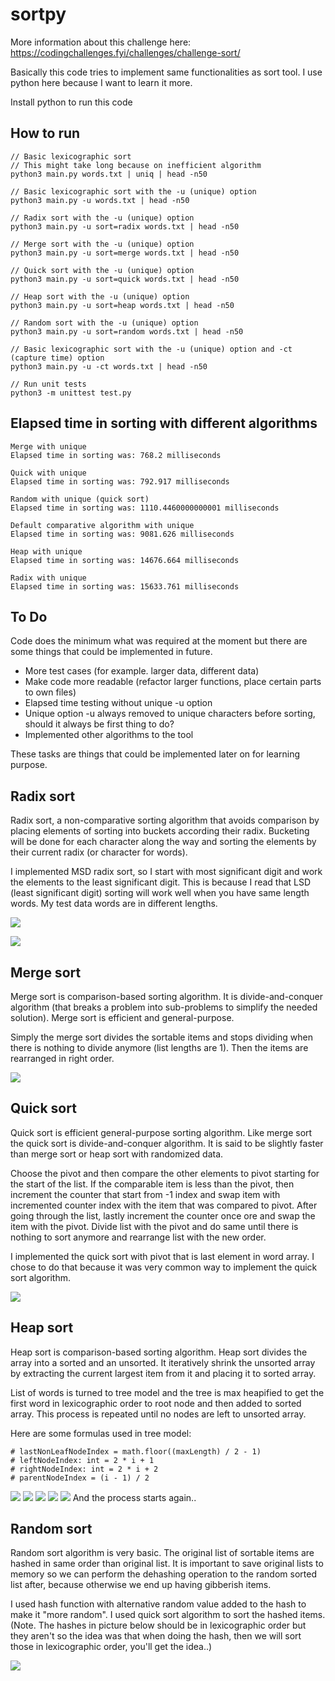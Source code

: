 # sortpy

More information about this challenge here:
https://codingchallenges.fyi/challenges/challenge-sort/

Basically this code tries to implement same functionalities as sort tool. I use python here because I want to learn it more.

Install python to run this code

## How to run

```
// Basic lexicographic sort
// This might take long because on inefficient algorithm
python3 main.py words.txt | uniq | head -n50

// Basic lexicographic sort with the -u (unique) option
python3 main.py -u words.txt | head -n50

// Radix sort with the -u (unique) option
python3 main.py -u sort=radix words.txt | head -n50

// Merge sort with the -u (unique) option
python3 main.py -u sort=merge words.txt | head -n50

// Quick sort with the -u (unique) option
python3 main.py -u sort=quick words.txt | head -n50

// Heap sort with the -u (unique) option
python3 main.py -u sort=heap words.txt | head -n50

// Random sort with the -u (unique) option
python3 main.py -u sort=random words.txt | head -n50

// Basic lexicographic sort with the -u (unique) option and -ct (capture time) option
python3 main.py -u -ct words.txt | head -n50

// Run unit tests
python3 -m unittest test.py
```

## Elapsed time in sorting with different algorithms

```
Merge with unique
Elapsed time in sorting was: 768.2 milliseconds

Quick with unique
Elapsed time in sorting was: 792.917 milliseconds

Random with unique (quick sort)
Elapsed time in sorting was: 1110.4460000000001 milliseconds

Default comparative algorithm with unique
Elapsed time in sorting was: 9081.626 milliseconds

Heap with unique
Elapsed time in sorting was: 14676.664 milliseconds

Radix with unique
Elapsed time in sorting was: 15633.761 milliseconds
```

## To Do

Code does the minimum what was required at the moment but there are some things that could be implemented in future.

* More test cases (for example. larger data, different data)
* Make code more readable (refactor larger functions, place certain parts to own files)
* Elapsed time testing without unique -u option
* Unique option -u always removed to unique characters before sorting, should it always be first thing to do?
* Implemented other algorithms to the tool

These tasks are things that could be implemented later on for learning purpose.

## Radix sort

Radix sort, a non-comparative sorting algorithm that avoids comparison by placing elements of sorting into buckets according their radix.
Bucketing will be done for each character along the way and sorting the elements by their current radix (or character for words).

I implemented MSD radix sort, so I start with most significant digit and work the elements to the least significant digit. This is because I read that LSD (least significant digit) sorting will work well when you have same length words. My test data words are in different lengths.

![](./images/radix-msd.png)

![](./images/radix-msd-final.png)

## Merge sort

Merge sort is comparison-based sorting algorithm. It is divide-and-conquer algorithm (that breaks a problem into sub-problems to simplify the needed solution). Merge sort is efficient and general-purpose.

Simply the merge sort divides the sortable items and stops dividing when there is nothing to divide anymore (list lengths are 1). Then the items are rearranged in right order.

![](./images/mergesort.png)

## Quick sort

Quick sort is efficient general-purpose sorting algorithm. Like merge sort the quick sort is divide-and-conquer algorithm. It is said to be slightly faster than merge sort or heap sort with randomized data.

Choose the pivot and then compare the other elements to pivot starting for the start of the list. If the comparable item is less than the pivot, then increment the counter that start from -1 index and swap item with incremented counter index with the item that was compared to pivot. After going through the list, lastly increment the counter once ore and swap the item with the pivot. Divide list with the pivot and do same until there is nothing to sort anymore and rearrange list with the new order.

I implemented the quick sort with pivot that is last element in word array. I chose to do that because it was very common way to implement the quick sort algorithm.

![](./images/quicksort.png)

## Heap sort

Heap sort is comparison-based sorting algorithm. Heap sort divides the array into a sorted and an unsorted. It iteratively shrink the unsorted array by extracting the current largest item from it and placing it to sorted array.

List of words is turned to tree model and the tree is max heapified to get the first word in lexicographic order to root node and then added to sorted array. This process is repeated until no nodes are left to unsorted array.

Here are some formulas used in tree model:

```
# lastNonLeafNodeIndex = math.floor((maxLength) / 2 - 1)
# leftNodeIndex: int = 2 * i + 1
# rightNodeIndex: int = 2 * i + 2
# parentNodeIndex = (i - 1) / 2
```

![](./images/heap1.png)
![](./images/heap2.png)
![](./images/heap3.png)
![](./images/heap4.png)
![](./images/heap5.png)
And the process starts again..

## Random sort

Random sort algorithm is very basic. The original list of sortable items are hashed in same order than original list. It is important to save original lists to memory so we can perform the dehashing operation to the random sorted list after, because otherwise we end up having gibberish items.

I used hash function with alternative random value added to the hash to make it "more random". I used quick sort algorithm to sort the hashed items.
(Note. The hashes in picture below should be in lexicographic order but they aren't so the idea was that when doing the hash, then we will sort those in lexicographic order, you'll get the idea..)

![](./images/random.png)
